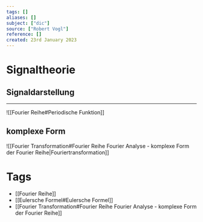 ```yaml
---
tags: []
aliases: []
subject: ["dic"]
source: ["Robert Vogl"]
reference: []
created: 23rd January 2023
---
```



# Signaltheorie

## Signaldarstellung

--- 

![[Fourier Reihe#Periodische Funktion]]

## komplexe Form

![[Fourier Transformation#Fourier Reihe Fourier Analyse - komplexe Form der Fourier Reihe|Fouriertransformation]]

# Tags

- [[Fourier Reihe]]
- [[Eulersche Formel#Eulersche Formel]]
- [[Fourier Transformation#Fourier Reihe Fourier Analyse - komplexe Form der Fourier Reihe]]
